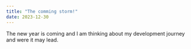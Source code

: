 ```yaml
---
title: "The comming storm!"
date: 2023-12-30
---
```


The new year is coming and I am thinking about my development journey and were it may lead.
